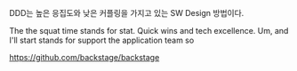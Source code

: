 DDD는 높은 응집도와 낮은 커플링을 가지고 있는 SW Design 방법이다.


The the squat time stands for stat. Quick wins and tech excellence. Um, and I'll start stands for support the application team so

https://github.com/backstage/backstage